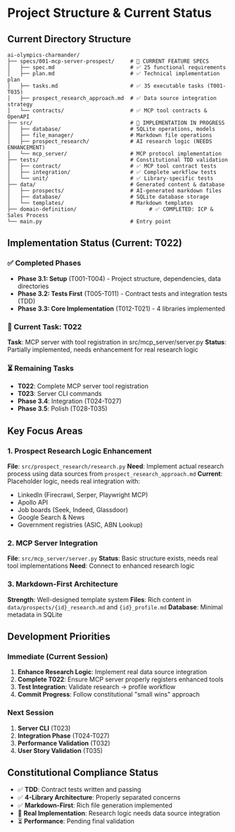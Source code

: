 # Project Structure & Current Status

## Current Directory Structure
```
ai-olympics-charmander/
├── specs/001-mcp-server-prospect/     # 🔄 CURRENT FEATURE SPECS
│   ├── spec.md                        # ✅ 25 functional requirements
│   ├── plan.md                        # ✅ Technical implementation plan
│   ├── tasks.md                       # ✅ 35 executable tasks (T001-T035)
│   ├── prospect_research_approach.md  # ✅ Data source integration strategy
│   └── contracts/                     # ✅ MCP tool contracts & OpenAPI
├── src/                               # 🔄 IMPLEMENTATION IN PROGRESS
│   ├── database/                      # SQLite operations, models
│   ├── file_manager/                  # Markdown file operations
│   ├── prospect_research/             # AI research logic (NEEDS ENHANCEMENT)
│   └── mcp_server/                    # MCP protocol implementation
├── tests/                             # Constitutional TDD validation
│   ├── contract/                      # ✅ MCP tool contract tests
│   ├── integration/                   # ✅ Complete workflow tests
│   └── unit/                          # ✅ Library-specific tests
├── data/                              # Generated content & database
│   ├── prospects/                     # AI-generated markdown files
│   ├── database/                      # SQLite database storage
│   └── templates/                     # Markdown templates
├── domain-definition/                       # ✅ COMPLETED: ICP & Sales Process
└── main.py                            # Entry point
```

## Implementation Status (Current: T022)

### ✅ Completed Phases
- **Phase 3.1: Setup** (T001-T004) - Project structure, dependencies, data directories
- **Phase 3.2: Tests First** (T005-T011) - Contract tests and integration tests (TDD)
- **Phase 3.3: Core Implementation** (T012-T021) - 4 libraries implemented

### 🔄 Current Task: T022
**Task**: MCP server with tool registration in src/mcp_server/server.py
**Status**: Partially implemented, needs enhancement for real research logic

### ⏳ Remaining Tasks
- **T022**: Complete MCP server tool registration
- **T023**: Server CLI commands
- **Phase 3.4**: Integration (T024-T027)
- **Phase 3.5**: Polish (T028-T035)

## Key Focus Areas

### 1. Prospect Research Logic Enhancement
**File**: `src/prospect_research/research.py`
**Need**: Implement actual research process using data sources from `prospect_research_approach.md`
**Current**: Placeholder logic, needs real integration with:
- LinkedIn (Firecrawl, Serper, Playwright MCP)
- Apollo API
- Job boards (Seek, Indeed, Glassdoor) 
- Google Search & News
- Government registries (ASIC, ABN Lookup)

### 2. MCP Server Integration
**File**: `src/mcp_server/server.py`
**Status**: Basic structure exists, needs real tool implementations
**Need**: Connect to enhanced research logic

### 3. Markdown-First Architecture
**Strength**: Well-designed template system
**Files**: Rich content in `data/prospects/{id}_research.md` and `{id}_profile.md`
**Database**: Minimal metadata in SQLite

## Development Priorities

### Immediate (Current Session)
1. **Enhance Research Logic**: Implement real data source integration
2. **Complete T022**: Ensure MCP server properly registers enhanced tools
3. **Test Integration**: Validate research → profile workflow
4. **Commit Progress**: Follow constitutional "small wins" approach

### Next Session  
1. **Server CLI** (T023)
2. **Integration Phase** (T024-T027)
3. **Performance Validation** (T032)
4. **User Story Validation** (T035)

## Constitutional Compliance Status
- ✅ **TDD**: Contract tests written and passing
- ✅ **4-Library Architecture**: Properly separated concerns
- ✅ **Markdown-First**: Rich file generation implemented
- 🔄 **Real Implementation**: Research logic needs data source integration
- ⏳ **Performance**: Pending final validation